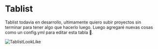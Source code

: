 # Tablist

Tablist todavia en desarrollo, ultimamente quiero subir proyectos sin terminar para tener algo que hacerlo luego. Luego agregaré nuevas cosas como un config.yml para editar esta tabla 👻.

![TablistLookLike](https://user-images.githubusercontent.com/70720366/161430792-0a586fa4-597c-4bdc-95e8-ec932ccc8d4d.PNG)
